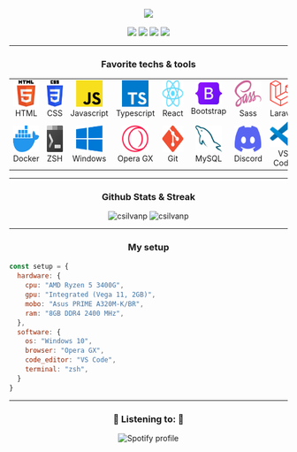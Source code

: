 <p align="center">
   
<img src="https://readme-typing-svg.herokuapp.com?font=Jetbrains+Mono&color=%23FDB927&size=26&center=true&vCenter=true&width=650&lines=Hi%2C+I'm+Cau%C3%A3+Silva!;Front-End+developer;Computer+Science+student"/>
   
</p>

<p align="center">
   <a href="https://www.linkedin.com/in/cauã-v-silva/"><img src="https://img.shields.io/badge/-Cauã%20Silva-0077B5?style=for-the-badge&logo=Linkedin&logoColor=white"/></a>
   <a href="mailto:csilvanp@gmail.com"><img src="https://img.shields.io/badge/-csilvanp@gmail.com-D14836?style=for-the-badge&logo=Gmail&logoColor=white"/></a>
   <a href="https://instagram.com/cauavsilva"><img src="https://img.shields.io/badge/-@cauavsilva-E4405F?style=for-the-badge&logo=Instagram&logoColor=white"/></a>
   <a href="https://www.facebook.com/profile.php?id=100028612230071&viewas=100000686899395"><img src="https://img.shields.io/badge/-Cauã%20Silva-1877F2?style=for-the-badge&logo=Facebook&logoColor=white"/></a>
</p>
<hr/>

<h3 align="center">Favorite techs & tools</h3>
  <table align="center">
  <tr>
    <td align="center" width="96">
      <img src="./img/html.svg" width="48" height="48" alt="HTML" />
      <br>HTML
    </td>
    <td align="center" width="96">
      <img src="./img/css.svg" width="48" height="48" alt="CSS" />
      <br>CSS
    </td>
    <td align="center" width="96">
      <img src="./img/javascript.svg" width="48" height="48" alt="Javascript" />
      <br>Javascript
    </td>
    <td align="center" width="96">
      <img src="./img/typescript.svg" width="48" height="48" alt="Typescript" />
      <br>Typescript
    </td>
    <td align="center" width="96">
        <img src="./img/react.svg" width="48" height="48" alt="React" />
      <br>React
    </td>
    <td align="center" width="96">
        <img src="./img/bootstrap.svg" width="48" height="40" alt="Bootstrap" />
      <br>Bootstrap
    </td>
    <td align="center" width="96">
        <img src="./img/sass.svg" width="48" height="48" alt="Sass" />
      <br>Sass
    </td>
    <td align="center" width="96">
        <img src="./img/laravel.svg" width="48" height="48" alt="Laravel" />
      <br>Laravel
    </td>
    <td align="center" width="96">
        <img src="./img/php.svg" width="48" height="48" alt="PHP" />
      <br>PHP
    </td>
  </tr>
  <tr>
    <td align="center" width="96"> 
        <img src="./img/docker.svg" width="48" height="48" alt="Docker" />
      <br>Docker
    </td>
    <td align="center" width="96">
        <img src="./img/zsh.svg" width="48" height="48" alt="ZSH" />
      <br>ZSH
    </td>
    <td align="center"  width="96">
        <img src="./img/windows.svg" width="48" height="48" alt="Windows" />
      <br>Windows
    </td>
    <td align="center"  width="96">
        <img src="./img/opera-gx.svg" width="48" height="48" alt="Opera GX" />
      <br>Opera GX
    </td>
    <td align="center" width="96">
        <img src="./img/git.svg" width="48" height="48" alt="Git" />
      <br>Git
    </td>
    <td align="center"  width="96">
        <img src="./img/mysql.svg" width="48" height="48" alt="MySQL" />
      <br>MySQL
    </td>
    <td align="center" width="96">
        <img src="./img/discord.svg" width="48" height="48" alt="Discord" />
      <br>Discord
    </td>
    <td align="center" width="96">
        <img src="./img/vs-code.svg" width="48" height="48" alt="VS Code" />
      <br>VS Code
    </td>
    <td align="center" width="96">
        <img src="./img/wordpress.svg" width="48" height="48" alt="Wordpress" />
      <br>Wordpress
    </td>
  </tr>
</table>
<hr/>

<h3 align="center">Github Stats & Streak</h3>

<p align="center"> 
  <img src="https://github-readme-stats.vercel.app/api?username=csilvanp&count_private=true&show_icons=true&theme=dracula" alt="csilvanp" width="400"/> 
  <img src="https://github-readme-stats.vercel.app/api/top-langs/?username=csilvanp&&langs_count=8&layout=compact&theme=dracula" alt="csilvanp" height="158"/>   
</p>
<hr/>
<h3 align="center">My setup</h3>

  ```js
  const setup = {
    hardware: {
      cpu: "AMD Ryzen 5 3400G",
      gpu: "Integrated (Vega 11, 2GB)",
      mobo: "Asus PRIME A320M-K/BR",
      ram: "8GB DDR4 2400 MHz", 
    },
    software: {
      os: "Windows 10",
      browser: "Opera GX",
      code_editor: "VS Code",
      terminal: "zsh",
    }
  }
  ```
  
<hr/>
<h3 align="center">🎵 Listening to: 🎵</h3>
<p align="center">  
   <img src="https://readme-spotify-status-sooty.vercel.app/api/run-spotify-status" alt="Spotify profile" width="400"/>
<p/>



